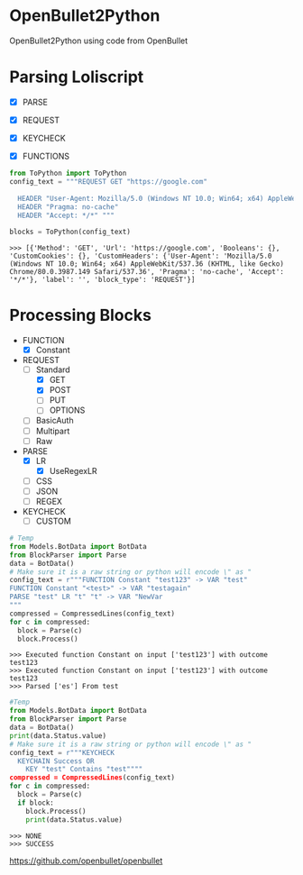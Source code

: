 # OpenBullet2Python
OpenBullet2Python using code from OpenBullet

# Parsing Loliscript
- [x] PARSE
- [x] REQUEST
- [x] KEYCHECK
- [x] FUNCTIONS


```Python
from ToPython import ToPython
config_text = """REQUEST GET "https://google.com" 
  
  HEADER "User-Agent: Mozilla/5.0 (Windows NT 10.0; Win64; x64) AppleWebKit/537.36 (KHTML, like Gecko) Chrome/80.0.3987.149 Safari/537.36" 
  HEADER "Pragma: no-cache" 
  HEADER "Accept: */*" """
  
blocks = ToPython(config_text)
```

```
>>> [{'Method': 'GET', 'Url': 'https://google.com', 'Booleans': {}, 'CustomCookies': {}, 'CustomHeaders': {'User-Agent': 'Mozilla/5.0 (Windows NT 10.0; Win64; x64) AppleWebKit/537.36 (KHTML, like Gecko) Chrome/80.0.3987.149 Safari/537.36', 'Pragma': 'no-cache', 'Accept': '*/*'}, 'label': '', 'block_type': 'REQUEST'}]
```

# Processing Blocks
- FUNCTION
  - [x] Constant
- REQUEST
  - [ ] Standard
    - [x] GET
    - [x] POST
    - [ ] PUT
    - [ ] OPTIONS
  - [ ] BasicAuth
  - [ ] Multipart
  - [ ] Raw
- PARSE
  - [x] LR
    - [x] UseRegexLR
  - [ ] CSS
  - [ ] JSON
  - [ ] REGEX
- KEYCHECK
  - [ ] CUSTOM 
  
```Python
# Temp
from Models.BotData import BotData
from BlockParser import Parse
data = BotData()
# Make sure it is a raw string or python will encode \" as "
config_text = r"""FUNCTION Constant "test123" -> VAR "test" 
FUNCTION Constant "<test>" -> VAR "testagain" 
PARSE "test" LR "t" "t" -> VAR "NewVar
"""
compressed = CompressedLines(config_text)
for c in compressed:
  block = Parse(c)
  block.Process()
```
```
>>> Executed function Constant on input ['test123'] with outcome test123
>>> Executed function Constant on input ['test123'] with outcome test123
>>> Parsed ['es'] From test
 ```
 
```Python
#Temp
from Models.BotData import BotData
from BlockParser import Parse
data = BotData()
print(data.Status.value)
# Make sure it is a raw string or python will encode \" as "
config_text = r"""KEYCHECK 
  KEYCHAIN Success OR 
    KEY "test" Contains "test""""
compressed = CompressedLines(config_text)
for c in compressed:
  block = Parse(c)
  if block:
    block.Process()
    print(data.Status.value)
```
```
>>> NONE
>>> SUCCESS
```
 https://github.com/openbullet/openbullet
